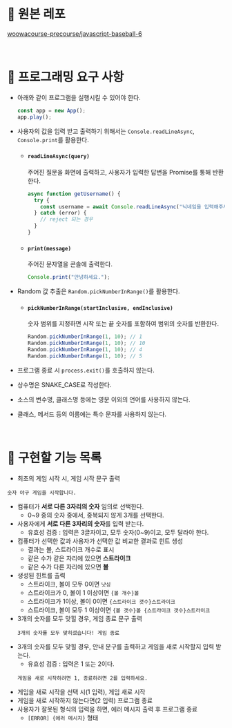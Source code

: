 # 🔗 원본 레포

[woowacourse-precourse/javascript-baseball-6](https://github.com/woowacourse-precourse/javascript-baseball-6)

<br />

# 🎯 프로그래밍 요구 사항

- 아래와 같이 프로그램을 실행시킬 수 있어야 한다.

  ```js
  const app = new App();
  app.play();
  ```

- 사용자의 값을 입력 받고 출력하기 위해서는 `Console.readLineAsync`, `Console.print`를 활용한다.

  - #### `readLineAsync(query)`

    주어진 질문을 화면에 출력하고, 사용자가 입력한 답변을 Promise를 통해 반환한다.

    ```js
    async function getUsername() {
      try {
        const username = await Console.readLineAsync("닉네임을 입력해주세요.");
      } catch (error) {
        // reject 되는 경우
      }
    }
    ```

  - #### `print(message)`

    주어진 문자열을 콘솔에 출력한다.

    ```js
    Console.print("안녕하세요.");
    ```

- Random 값 추출은 `Random.pickNumberInRange()`를 활용한다.

  - #### `pickNumberInRange(startInclusive, endInclusive)`

    숫자 범위를 지정하면 시작 또는 끝 숫자를 포함하여 범위의 숫자를 반환한다.

    ```js
    Random.pickNumberInRange(1, 10); // 1
    Random.pickNumberInRange(1, 10); // 10
    Random.pickNumberInRange(1, 10); // 4
    Random.pickNumberInRange(1, 10); // 5
    ```

- 프로그램 종료 시 `process.exit()`를 호출하지 않는다.
- 상수명은 SNAKE_CASE로 작성한다.
- 소스의 변수명, 클래스명 등에는 영문 이외의 언어를 사용하지 않는다.
- 클래스, 메서드 등의 이름에는 특수 문자를 사용하지 않는다.

<br />

# 🚀 구현할 기능 목록

- 최초의 게임 시작 시, 게임 시작 문구 출력

```
숫자 야구 게임을 시작합니다.
```

- 컴퓨터가 **서로 다른 3자리의 숫자** 임의로 선택한다.
  - 0~9 중의 숫자 중에서, 중복되지 않게 3개를 선택한다.
- 사용자에게 **서로 다른 3자리의 숫자**를 입력 받는다.
  - 유효성 검증 : 입력은 3글자이고, 모두 숫자(0~9)이고, 모두 달라야 한다.
- 컴퓨터가 선택한 값과 사용자가 선택한 값 비교한 결과로 힌트 생성
  - 결과는 볼, 스트라이크 개수로 표시
  - 같은 수가 같은 자리에 있으면 **스트라이크**
  - 같은 수가 다른 자리에 있으면 **볼**
- 생성된 힌트를 출력
  - 스트라이크, 볼이 모두 0이면 `낫싱`
  - 스트라이크가 0, 볼이 1 이상이면 `{볼 개수}볼`
  - 스트라이크가 1이상, 볼이 0이면 `{스트라이크 갯수}스트라이크`
  - 스트라이크, 볼이 모두 1 이상이면 `{볼 갯수}볼 {스트라이크 갯수}스트라이크`
- 3개의 숫자를 모두 맞힐 경우, 게임 종료 문구 출력
  ```
  3개의 숫자를 모두 맞히셨습니다! 게임 종료
  ```
- 3개의 숫자를 모두 맞힐 경우, 안내 문구를 출력하고 게임을 새로 시작할지 입력 받는다.
  - 유효성 검증 : 입력은 1 또는 2이다.
  ```
  게임을 새로 시작하려면 1, 종료하려면 2를 입력하세요.
  ```
- 게임을 새로 시작을 선택 시(1 입력), 게임 새로 시작
- 게임을 새로 시작하지 않는다면(2 입력) 프로그램 종료
- 사용자가 잘못된 형식의 입력을 하면, 에러 메시지 출력 후 프로그램 종료
  - `[ERROR] {에러 메시지}` 형태
